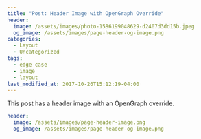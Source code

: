```yaml
---
title: "Post: Header Image with OpenGraph Override"
header:
  image: /assets/images/photo-1586199048629-d2407d3dd15b.jpeg
  og_image: /assets/images/page-header-og-image.png
categories:
  - Layout
  - Uncategorized
tags:
  - edge case
  - image
  - layout
last_modified_at: 2017-10-26T15:12:19-04:00
---
```


This post has a header image with an OpenGraph override.

```yaml
header:
  image: /assets/images/page-header-image.png
  og_image: /assets/images/page-header-og-image.png
```